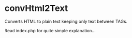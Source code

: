 # convHtml2Text

Converts HTML to plain text keeping only text between TAGs.

Read index.php for quite simple explanation...
